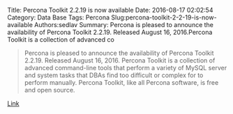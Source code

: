 Title: Percona Toolkit 2.2.19 is now available
Date: 2016-08-17 02:02:54
Category: Data Base
Tags: Percona
Slug:percona-toolkit-2-2-19-is-now-available
Authors:sedlav
Summary: Percona is pleased to announce the availability of Percona Toolkit 2.2.19.  Released August 16, 2016.Percona Toolkit is a collection of advanced co

> Percona is pleased to announce the availability of Percona Toolkit 2.2.19.  Released August 16, 2016.
Percona Toolkit is a collection of advanced command-line tools that perform a variety of MySQL server and system tasks that DBAs find too difficult or complex for to perform manually. Percona Toolkit, like all Percona software, is free and open source.

[Link](https://www.percona.com/blog/2016/08/16/percona-toolkit-2-2-19-now-available/)
